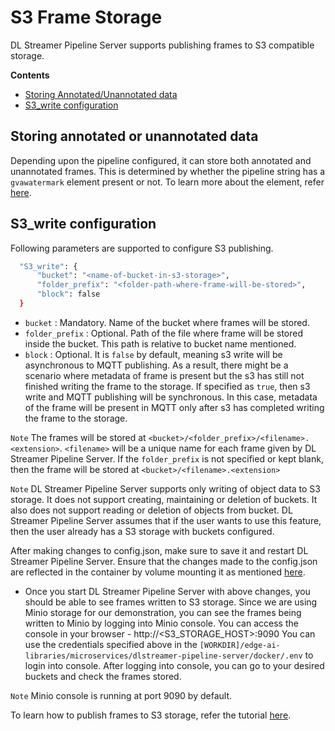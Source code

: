 # S3 Frame Storage

DL Streamer Pipeline Server supports publishing frames to S3 compatible storage.


**Contents**
  - [Storing Annotated/Unannotated data](#storing-annotated-or-unannotated-data)
  - [S3_write configuration](#s3_write-configuration)

## Storing annotated or unannotated data
Depending upon the pipeline configured, it can store both annotated and unannotated frames. This is determined by whether the pipeline string has a `gvawatermark` element present or not. To learn more about the element, refer [here](../../../../../../../libraries/dl-streamer/docs/source/elements/gvawatermark.md).

## S3_write configuration
Following parameters are supported to configure S3 publishing.
  ```sh
    "S3_write": {
        "bucket": "<name-of-bucket-in-s3-storage>",
        "folder_prefix": "<folder-path-where-frame-will-be-stored>",
        "block": false
    }
  ```

  - `bucket` : Mandatory. Name of the bucket where frames will be stored.
  - `folder_prefix` : Optional. Path of the file where frame will be stored inside the bucket. This path is relative to bucket name mentioned.
  - `block` : Optional. It is `false` by default, meaning s3 write will be asynchronous to MQTT publishing. As a result, there might be a scenario where metadata of frame is present but the s3 has still not finished writing the frame to the storage. If specified as `true`, then s3 write and MQTT publishing will be synchronous. In this case, metadata of the frame will be present in MQTT only after s3 has completed writing the frame to the storage.

`Note` The frames will be stored at `<bucket>/<folder_prefix>/<filename>.<extension>`. `<filename>` will be a unique name for each frame given by DL Streamer Pipeline Server. If the `folder_prefix` is not specified or kept blank, then the frame will be stored at `<bucket>/<filename>.<extension>`

`Note` DL Streamer Pipeline Server supports only writing of object data to S3 storage. It does not support creating, maintaining or deletion of buckets. It also does not support reading or deletion of objects from bucket. DL Streamer Pipeline Server assumes that if the user wants to use this feature, then the user already has a S3 storage with buckets configured.

After making changes to config.json, make sure to save it and restart DL Streamer Pipeline Server. Ensure that the changes made to the config.json are reflected in the container by volume mounting it as mentioned [here](../../../how-to-change-dlstreamer-pipeline.md).

- Once you start DL Streamer Pipeline Server with above changes, you should be able to see frames written to S3 storage. Since we are using Minio storage for our demonstration, you can see the frames being written to Minio by logging into Minio console. You can access the console in your browser - http://<S3_STORAGE_HOST>:9090 You can use the credentials specified above in the `[WORKDIR]/edge-ai-libraries/microservices/dlstreamer-pipeline-server/docker/.env` to login into console. After logging into console, you can go to your desired buckets and check the frames stored.

`Note` Minio console is running at port 9090 by default.

To learn how to publish frames to S3 storage, refer the tutorial [here](../../../how-to-store-s3-frame.md).